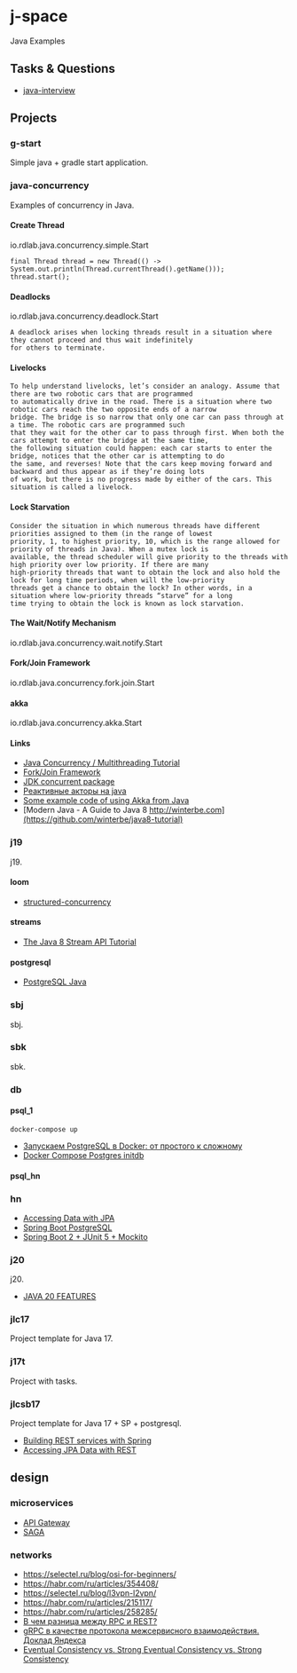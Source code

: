 # j-space
Java Examples

## Tasks & Questions

* [java-interview](https://github.com/enhorse/java-interview)

## Projects

### g-start
Simple java + gradle start application.

### java-concurrency
Examples of concurrency in Java.

#### Create Thread
io.rdlab.java.concurrency.simple.Start
```
final Thread thread = new Thread(() -> System.out.println(Thread.currentThread().getName()));
thread.start();
```

#### Deadlocks
io.rdlab.java.concurrency.deadlock.Start
```
A deadlock arises when locking threads result in a situation where they cannot proceed and thus wait indefinitely
for others to terminate.
```

#### Livelocks
```
To help understand livelocks, let’s consider an analogy. Assume that there are two robotic cars that are programmed
to automatically drive in the road. There is a situation where two robotic cars reach the two opposite ends of a narrow
bridge. The bridge is so narrow that only one car can pass through at a time. The robotic cars are programmed such
that they wait for the other car to pass through first. When both the cars attempt to enter the bridge at the same time,
the following situation could happen: each car starts to enter the bridge, notices that the other car is attempting to do
the same, and reverses! Note that the cars keep moving forward and backward and thus appear as if they’re doing lots
of work, but there is no progress made by either of the cars. This situation is called a livelock.
```

#### Lock Starvation
```
Consider the situation in which numerous threads have different priorities assigned to them (in the range of lowest
priority, 1, to highest priority, 10, which is the range allowed for priority of threads in Java). When a mutex lock is
available, the thread scheduler will give priority to the threads with high priority over low priority. If there are many
high-priority threads that want to obtain the lock and also hold the lock for long time periods, when will the low-priority
threads get a chance to obtain the lock? In other words, in a situation where low-priority threads “starve” for a long
time trying to obtain the lock is known as lock starvation.
```

#### The Wait/Notify Mechanism
io.rdlab.java.concurrency.wait.notify.Start

#### Fork/Join Framework
io.rdlab.java.concurrency.fork.join.Start

#### akka
io.rdlab.java.concurrency.akka.Start

#### Links
* [Java Concurrency / Multithreading Tutorial](http://tutorials.jenkov.com/java-concurrency/index.html)
* [Fork/Join Framework](https://habrahabr.ru/post/128985/)
* [JDK concurrent package](https://habrahabr.ru/post/187854/)
* [Реактивные акторы на java](https://habrahabr.ru/post/232897/)
* [Some example code of using Akka from Java](https://github.com/fhopf/akka-crawler-example)
* [Modern Java - A Guide to Java 8 http://winterbe.com](https://github.com/winterbe/java8-tutorial)

### j19
j19.

#### loom

* [structured-concurrency](https://stackoverflow.com/questions/73229247/how-can-i-run-jdk-19-with-structured-concurrency)

#### streams
* [The Java 8 Stream API Tutorial](https://www.baeldung.com/java-8-streams)

#### postgresql
* [PostgreSQL Java](https://zetcode.com/java/postgresql/)

### sbj
sbj.

### sbk
sbk.

### db

#### psql_1

```
docker-compose up
```

* [Запускаем PostgreSQL в Docker: от простого к сложному](https://habr.com/ru/post/578744/)
* [Docker Compose Postgres initdb](https://onexlab-io.medium.com/docker-compose-postgres-initdb-ba0021deef76)

#### psql_hn

### hn

* [Accessing Data with JPA](https://spring.io/guides/gs/accessing-data-jpa/)
* [Spring Boot PostgreSQL](https://zetcode.com/springboot/postgresql/)
* [Spring Boot 2 + JUnit 5 + Mockito](https://frontbackend.com/spring-boot/spring-boot-2-junit-5-mockito)

### j20
j20.

* [JAVA 20 FEATURES](https://www.happycoders.eu/java/java-20-features/)

### jlc17
Project template for Java 17.

### j17t
Project with tasks.

### jlcsb17
Project template for Java 17 + SP + postgresql.

* [Building REST services with Spring](https://spring.io/guides/tutorials/rest)
* [Accessing JPA Data with REST](https://spring.io/guides/gs/accessing-data-rest)

## design

### microservices
* [API Gateway](https://habr.com/ru/companies/rosbank/articles/779770/)
* [SAGA](https://learn.microsoft.com/ru-ru/azure/architecture/reference-architectures/saga/saga)

### networks
* https://selectel.ru/blog/osi-for-beginners/
* https://habr.com/ru/articles/354408/
* https://selectel.ru/blog/l3vpn-l2vpn/
* https://habr.com/ru/articles/215117/
* https://habr.com/ru/articles/258285/
* [В чем разница между RPC и REST?](https://aws.amazon.com/ru/compare/the-difference-between-rpc-and-rest/)
* [gRPC в качестве протокола межсервисного взаимодействия. Доклад Яндекса](https://habr.com/ru/companies/yandex/articles/484068/)
* [Eventual Consistency vs. Strong Eventual Consistency vs. Strong Consistency](https://www.baeldung.com/cs/eventual-consistency-vs-strong-eventual-consistency-vs-strong-consistency)
